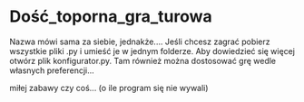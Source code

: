# Dość_toporna_gra_turowa

Nazwa mówi sama za siebie, jednakże....
Jeśli chcesz zagrać pobierz wszystkie pliki .py i umieść je w jednym folderze.
Aby dowiedzieć się więcej otwórz plik konfigurator.py. Tam również można dostosować grę wedle własnych preferencji...

miłej zabawy czy coś... (o ile program się nie wywali)
